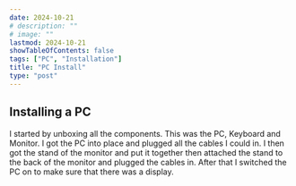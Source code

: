 ```yaml
---
date: 2024-10-21
# description: ""
# image: ""
lastmod: 2024-10-21
showTableOfContents: false
tags: ["PC", "Installation"]
title: "PC Install"
type: "post"
---
```


## Installing a PC

I started by unboxing all the components. This was the PC, Keyboard and Monitor. I got the PC into place and plugged all the cables I could in. I then got the stand of the monitor and put it together then attached the stand to the back of the monitor and plugged the cables in. After that I switched the PC on to make sure that there was a display.